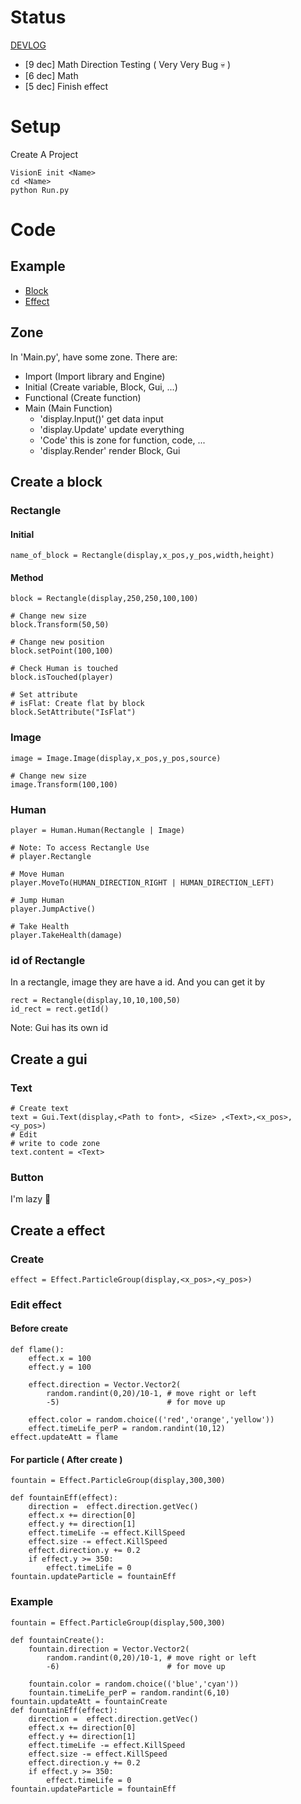 # Status
[DEVLOG](Devlog.md)
- [9 dec]  Math Direction Testing ( Very Very Bug 💀 )
- [6 dec]  Math
- [5 dec] Finish effect 
<!-- - [3 dec] Testing for effect 
- [1 dec] Can't install now (Error in setup) -->

# Setup 
Create A Project
```
VisionE init <Name>
cd <Name>
python Run.py
```
# Code 
## Example
* [Block](Test/code/Block.py)
* [Effect](Test/code/Effect.py)


## Zone
In 'Main.py', have some zone. There are:
* Import (Import library and Engine)
* Initial (Create variable, Block, Gui, ...)
* Functional (Create function)
* Main (Main Function)
    - 'display.Input()' get data input
    - 'display.Update' update everything
    - 'Code' this is zone for function, code, ...
    - 'display.Render' render Block, Gui
## Create a block

### Rectangle
#### Initial
```
name_of_block = Rectangle(display,x_pos,y_pos,width,height)
```

#### Method
```
block = Rectangle(display,250,250,100,100)

# Change new size
block.Transform(50,50) 

# Change new position
block.setPoint(100,100)

# Check Human is touched
block.isTouched(player)

# Set attribute
# isFlat: Create flat by block 
block.SetAttribute("IsFlat")
```
### Image
```
image = Image.Image(display,x_pos,y_pos,source)

# Change new size
image.Transform(100,100)
```
### Human
```
player = Human.Human(Rectangle | Image)

# Note: To access Rectangle Use
# player.Rectangle

# Move Human
player.MoveTo(HUMAN_DIRECTION_RIGHT | HUMAN_DIRECTION_LEFT)

# Jump Human
player.JumpActive()

# Take Health
player.TakeHealth(damage)
```
### id of Rectangle
In a rectangle, image they are have a id. And you can get it by
```
rect = Rectangle(display,10,10,100,50)
id_rect = rect.getId()
```
Note: Gui has its own id

## Create a gui
### Text
```
# Create text
text = Gui.Text(display,<Path to font>, <Size> ,<Text>,<x_pos>,<y_pos>)
# Edit
# write to code zone
text.content = <Text>
```
### Button
I'm lazy 🤯

## Create a effect
### Create
```
effect = Effect.ParticleGroup(display,<x_pos>,<y_pos>)
```
### Edit effect
#### Before create
```
def flame():
    effect.x = 100
    effect.y = 100

    effect.direction = Vector.Vector2(
        random.randint(0,20)/10-1, # move right or left
        -5)                        # for move up

    effect.color = random.choice(('red','orange','yellow'))
    effect.timeLife_perP = random.randint(10,12)
effect.updateAtt = flame
```
#### For particle ( After create )
```
fountain = Effect.ParticleGroup(display,300,300)

def fountainEff(effect):
    direction =  effect.direction.getVec()
    effect.x += direction[0]
    effect.y += direction[1]
    effect.timeLife -= effect.KillSpeed
    effect.size -= effect.KillSpeed
    effect.direction.y += 0.2
    if effect.y >= 350:
        effect.timeLife = 0
fountain.updateParticle = fountainEff
```
### Example
```
fountain = Effect.ParticleGroup(display,500,300)

def fountainCreate():
    fountain.direction = Vector.Vector2(
        random.randint(0,20)/10-1, # move right or left
        -6)                        # for move up

    fountain.color = random.choice(('blue','cyan'))
    fountain.timeLife_perP = random.randint(6,10)
fountain.updateAtt = fountainCreate
def fountainEff(effect):
    direction =  effect.direction.getVec()
    effect.x += direction[0]
    effect.y += direction[1]
    effect.timeLife -= effect.KillSpeed
    effect.size -= effect.KillSpeed
    effect.direction.y += 0.2
    if effect.y >= 350:
        effect.timeLife = 0
fountain.updateParticle = fountainEff
```